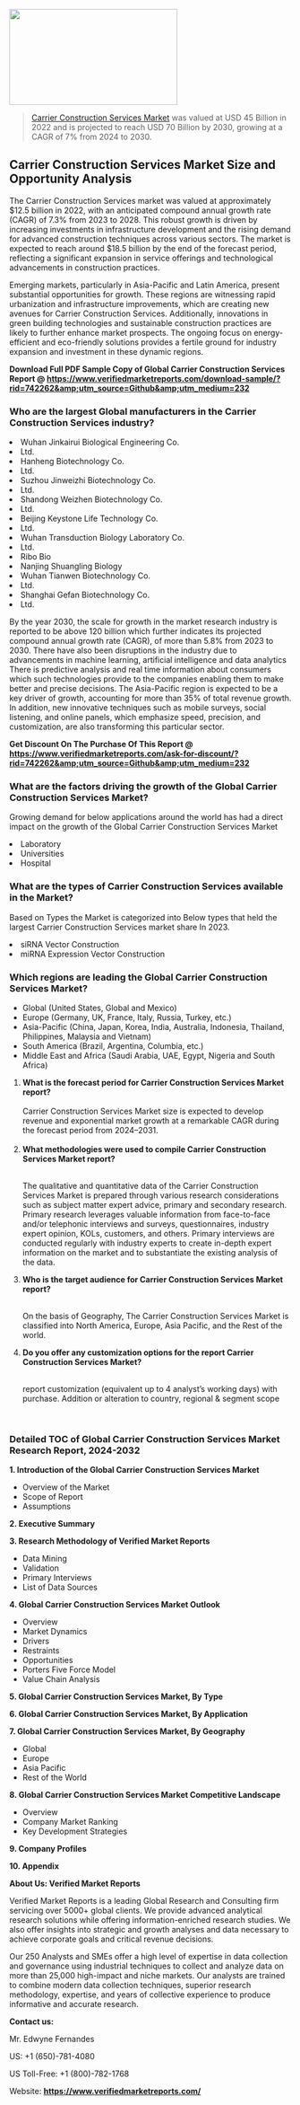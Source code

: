 
<img src="https://ffe5etoiles.com/wp-content/uploads/2024/12/MST1-300x171.png" alt="" width="300" height="171" class="alignnone size-medium wp-image-20088" /><blockquote><p><p><a href="https://www.verifiedmarketreports.com/download-sample/?rid=742262&utm_source=Github&utm_medium=232" target="_blank">Carrier Construction Services Market</a> was valued at USD 45 Billion in 2022 and is projected to reach USD 70 Billion by 2030, growing at a CAGR of 7% from 2024 to 2030.</p></blockquote><p><h2>Carrier Construction Services Market Size and Opportunity Analysis</h2><p>The Carrier Construction Services market was valued at approximately $12.5 billion in 2022, with an anticipated compound annual growth rate (CAGR) of 7.3% from 2023 to 2028. This robust growth is driven by increasing investments in infrastructure development and the rising demand for advanced construction techniques across various sectors. The market is expected to reach around $18.5 billion by the end of the forecast period, reflecting a significant expansion in service offerings and technological advancements in construction practices.</p><p>Emerging markets, particularly in Asia-Pacific and Latin America, present substantial opportunities for growth. These regions are witnessing rapid urbanization and infrastructure improvements, which are creating new avenues for Carrier Construction Services. Additionally, innovations in green building technologies and sustainable construction practices are likely to further enhance market prospects. The ongoing focus on energy-efficient and eco-friendly solutions provides a fertile ground for industry expansion and investment in these dynamic regions.</p></p><p class=""><strong>Download Full PDF Sample Copy of Global Carrier Construction Services Report @ <a href="https://www.verifiedmarketreports.com/download-sample/?rid=742262&amp;utm_source=Github&amp;utm_medium=232" target="_blank">https://www.verifiedmarketreports.com/download-sample/?rid=742262&amp;utm_source=Github&amp;utm_medium=232</a></strong></p><h3 id="" class="">Who are the largest Global manufacturers in the Carrier Construction Services industry?</h3><p><li>Wuhan Jinkairui Biological Engineering Co.</li><li> Ltd.</li><li> Hanheng Biotechnology Co.</li><li> Ltd.</li><li> Suzhou Jinweizhi Biotechnology Co.</li><li> Ltd.</li><li> Shandong Weizhen Biotechnology Co.</li><li> Ltd.</li><li> Beijing Keystone Life Technology Co.</li><li> Ltd.</li><li> Wuhan Transduction Biology Laboratory Co.</li><li> Ltd.</li><li> Ribo Bio</li><li> Nanjing Shuangling Biology</li><li> Wuhan Tianwen Biotechnology Co.</li><li> Ltd.</li><li> Shanghai Gefan Biotechnology Co.</li><li> Ltd.</li></p><div class=""><div class="" dir="" data-message-author-role="" data-message-id="" data-message-model-slug=""><div class=""><div class=""><div class=""><div class="" dir="" data-message-author-role="" data-message-id="" data-message-model-slug=""><div class=""><div class=""><p>By the year 2030, the scale for growth in the market research industry is reported to be above 120 billion which further indicates its projected compound annual growth rate (CAGR), of more than 5.8% from 2023 to 2030. There have also been disruptions in the industry due to advancements in machine learning, artificial intelligence and data analytics There is predictive analysis and real time information about consumers which such technologies provide to the companies enabling them to make better and precise decisions. The Asia-Pacific region is expected to be a key driver of growth, accounting for more than 35% of total revenue growth. In addition, new innovative techniques such as mobile surveys, social listening, and online panels, which emphasize speed, precision, and customization, are also transforming this particular sector.</p><p><strong>Get Discount On The Purchase Of This Report @&nbsp; <a href="https://www.verifiedmarketreports.com/ask-for-discount/?rid=742262&amp;utm_source=Github&amp;utm_medium=232" target="_blank">https://www.verifiedmarketreports.com/ask-for-discount/?rid=742262&amp;utm_source=Github&amp;utm_medium=232</a></strong></p></div></div></div></div></div></div></div></div><h3 id="" class="">What are the factors driving the growth of the Global Carrier Construction Services Market?</h3><p id="" class="">Growing demand for below applications around the world has had a direct impact on the growth of the Global Carrier Construction Services Market</p><p id="" class=""><li>Laboratory</li><li> Universities</li><li> Hospital</li></p><h3 id="" class="">What are the types of Carrier Construction Services available in the Market?</h3><p id="" class="">Based on Types the Market is categorized into Below types that held the largest Carrier Construction Services market share In 2023.</p><p id="" class=""><li>siRNA Vector Construction</li><li> miRNA Expression Vector Construction</li></p><h3 id="" class="">Which regions are leading the Global Carrier Construction Services Market?</h3><ul><li>Global (United States, Global and Mexico)</li><li>Europe (Germany, UK, France, Italy, Russia, Turkey, etc.)</li><li>Asia-Pacific (China, Japan, Korea, India, Australia, Indonesia, Thailand, Philippines, Malaysia and Vietnam)</li><li>South America (Brazil, Argentina, Columbia, etc.)</li><li>Middle East and Africa (Saudi Arabia, UAE, Egypt, Nigeria and South Africa)</li></ul><p><ol><li><strong>What is the forecast period for Carrier Construction Services Market report?<br /></strong><br /><span data-sheets-root="1" data-sheets-value="{&quot;1&quot;:2,&quot;2&quot;:&quot;XXXX size is expected to develop revenue and exponential market growth at a remarkable CAGR during the forecast period from 2024&ndash;2030.&quot;}" data-sheets-userformat="{&quot;2&quot;:12674,&quot;4&quot;:{&quot;1&quot;:2,&quot;2&quot;:16776960},&quot;10&quot;:2,&quot;11&quot;:0,&quot;15&quot;:&quot;Arial&quot;,&quot;16&quot;:12}">Carrier Construction Services Market size is expected to develop revenue and exponential market growth at a remarkable CAGR during the forecast period from 2024&ndash;2031.</span><br /><br /></li><li><strong>What methodologies were used to compile Carrier Construction Services Market report?<br /><br /></strong><p>The qualitative and quantitative data of the&nbsp;Carrier Construction Services Market is prepared through various research considerations such as subject matter expert advice, primary and secondary research. Primary research leverages valuable information from face-to-face and/or telephonic interviews and surveys, questionnaires, industry expert opinion, KOLs, customers, and others. Primary interviews are conducted regularly with industry experts to create in-depth expert information on the market and to substantiate the existing analysis of the data.&nbsp;</p></li><li><strong>Who is the target audience for Carrier Construction Services Market report?<br /><br /></strong><p>On the basis of Geography, The&nbsp;Carrier Construction Services Market is classified into North America, Europe, Asia Pacific, and the Rest of the world.</p></li><li><strong>Do you offer any customization options for the report Carrier Construction Services Market?<br /><br /></strong><p>report customization (equivalent up to 4 analyst&rsquo;s working days) with purchase. Addition or alteration to country, regional &amp; segment scope</p><p>&nbsp;</p></li></ol></p><h3 id="" class="">Detailed TOC of Global Carrier Construction Services Market Research Report, 2024-2032</h3><p id="" class=""><strong>1. Introduction of the Global Carrier Construction Services Market</strong></p><ul><li>Overview of the Market</li><li>Scope of Report</li><li>Assumptions</li></ul><p id="" class=""><strong>2. Executive Summary</strong></p><p id="" class=""><strong>3. Research Methodology of&nbsp;Verified Market Reports</strong></p><ul><li>Data Mining</li><li>Validation</li><li>Primary Interviews</li><li>List of Data Sources</li></ul><p id="" class=""><strong>4. Global Carrier Construction Services Market Outlook</strong></p><ul><li>Overview</li><li>Market Dynamics</li><li>Drivers</li><li>Restraints</li><li>Opportunities</li><li>Porters Five Force Model</li><li>Value Chain Analysis</li></ul><p id="" class=""><strong>5. Global Carrier Construction Services Market, By&nbsp;Type</strong></p><p id="" class=""><strong>6. Global Carrier Construction Services Market, By Application</strong></p><p id="" class=""><strong>7. Global Carrier Construction Services Market, By Geography</strong></p><ul><li>Global</li><li>Europe</li><li>Asia Pacific</li><li>Rest of the World</li></ul><p id="" class=""><strong>8. Global Carrier Construction Services Market Competitive Landscape</strong></p><ul><li>Overview</li><li>Company Market Ranking</li><li>Key Development Strategies</li></ul><p id="" class=""><strong>9. Company Profiles</strong></p><p id="" class=""><strong>10. Appendix</strong></p><p id="" class=""><strong>About Us: Verified Market Reports</strong></p><p id="" class="">Verified Market Reports is a leading Global Research and Consulting firm servicing over 5000+ global clients. We provide advanced analytical research solutions while offering information-enriched research studies. We also offer insights into strategic and growth analyses and data necessary to achieve corporate goals and critical revenue decisions.</p><p id="" class="">Our 250 Analysts and SMEs offer a high level of expertise in data collection and governance using industrial techniques to collect and analyze data on more than 25,000 high-impact and niche markets. Our analysts are trained to combine modern data collection techniques, superior research methodology, expertise, and years of collective experience to produce informative and accurate research.</p><p id="" class=""><strong>Contact us:</strong></p><p id="" class="">Mr. Edwyne Fernandes</p><p id="" class="">US: +1 (650)-781-4080</p><p id="" class="">US Toll-Free: +1 (800)-782-1768</p><p id="" class="">Website: <a target="" data-test-app-aware-link=""><strong>https://www.verifiedmarketreports.com/</strong></a></p>
